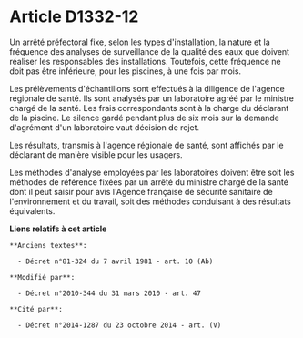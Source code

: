 # Article D1332-12

Un arrêté préfectoral fixe, selon les types d'installation, la nature et la fréquence des analyses de surveillance de la
qualité des eaux que doivent réaliser les responsables des installations. Toutefois, cette fréquence ne doit pas être
inférieure, pour les piscines, à une fois par mois.

Les prélèvements d'échantillons sont effectués à la diligence de l'agence régionale de santé. Ils sont analysés par un
laboratoire agréé par le ministre chargé de la santé. Les frais correspondants sont à la charge du déclarant de la piscine.
Le silence gardé pendant plus de six mois sur la demande d'agrément d'un laboratoire vaut décision de rejet.

Les résultats, transmis à l'agence régionale de santé, sont affichés par le déclarant de manière visible pour les usagers.

Les méthodes d'analyse employées par les laboratoires doivent être soit les méthodes de référence fixées par un arrêté du
ministre chargé de la santé dont il peut saisir pour avis l'Agence française de sécurité sanitaire de l'environnement et du
travail, soit des méthodes conduisant à des résultats équivalents.

**Liens relatifs à cet article**

	**Anciens textes**:

	  - Décret n°81-324 du 7 avril 1981 - art. 10 (Ab)

	**Modifié par**:

	  - Décret n°2010-344 du 31 mars 2010 - art. 47

	**Cité par**:

	  - Décret n°2014-1287 du 23 octobre 2014 - art. (V)
